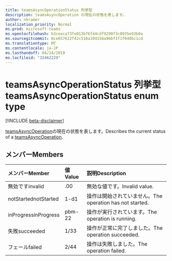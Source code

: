 ```yaml
---
title: teamsAsyncOperationStatus 列挙型
description: teamsAsyncOperation の現在の状態を表します。
author: nkramer
localization_priority: Normal
ms.prod: microsoft-teams
ms.openlocfilehash: b3ceaca73fe013b76f44cdf9290f3c0935e93b0a
ms.sourcegitcommit: 0ce657622f42c510a104156a96bf1f1f040bc1cd
ms.translationtype: MT
ms.contentlocale: ja-JP
ms.lasthandoff: 04/24/2019
ms.locfileid: "32462229"
---
```

# <a name="teamsasyncoperationstatus-enum-type"></a><span data-ttu-id="f7bbf-103">teamsAsyncOperationStatus 列挙型</span><span class="sxs-lookup"><span data-stu-id="f7bbf-103">teamsAsyncOperationStatus enum type</span></span>

[!INCLUDE [beta-disclaimer](../../includes/beta-disclaimer.md)]

<span data-ttu-id="f7bbf-104">[teamsAsyncOperation](teamsasyncoperation.md)の現在の状態を表します。</span><span class="sxs-lookup"><span data-stu-id="f7bbf-104">Describes the current status of a [teamsAsyncOperation](teamsasyncoperation.md).</span></span>

## <a name="members"></a><span data-ttu-id="f7bbf-105">メンバー</span><span class="sxs-lookup"><span data-stu-id="f7bbf-105">Members</span></span>

| <span data-ttu-id="f7bbf-106">メンバー</span><span class="sxs-lookup"><span data-stu-id="f7bbf-106">Member</span></span> | <span data-ttu-id="f7bbf-107">値</span><span class="sxs-lookup"><span data-stu-id="f7bbf-107">Value</span></span>| <span data-ttu-id="f7bbf-108">説明</span><span class="sxs-lookup"><span data-stu-id="f7bbf-108">Description</span></span> |
|:---------------|:--------|:----------|
|<span data-ttu-id="f7bbf-109">無効です</span><span class="sxs-lookup"><span data-stu-id="f7bbf-109">invalid</span></span>|<span data-ttu-id="f7bbf-110">.0</span><span class="sxs-lookup"><span data-stu-id="f7bbf-110">0</span></span>|<span data-ttu-id="f7bbf-111">無効な値です。</span><span class="sxs-lookup"><span data-stu-id="f7bbf-111">Invalid value.</span></span>|
|<span data-ttu-id="f7bbf-112">notStarted</span><span class="sxs-lookup"><span data-stu-id="f7bbf-112">notStarted</span></span>|<span data-ttu-id="f7bbf-113">1-d</span><span class="sxs-lookup"><span data-stu-id="f7bbf-113">1</span></span>|<span data-ttu-id="f7bbf-114">操作は開始されていません。</span><span class="sxs-lookup"><span data-stu-id="f7bbf-114">The operation has not started.</span></span>|
|<span data-ttu-id="f7bbf-115">inProgress</span><span class="sxs-lookup"><span data-stu-id="f7bbf-115">inProgress</span></span>|<span data-ttu-id="f7bbf-116">pbm-2</span><span class="sxs-lookup"><span data-stu-id="f7bbf-116">2</span></span>|<span data-ttu-id="f7bbf-117">操作が実行されています。</span><span class="sxs-lookup"><span data-stu-id="f7bbf-117">The operation is running.</span></span>|
|<span data-ttu-id="f7bbf-118">失敗</span><span class="sxs-lookup"><span data-stu-id="f7bbf-118">succeeded</span></span>|<span data-ttu-id="f7bbf-119">1/3</span><span class="sxs-lookup"><span data-stu-id="f7bbf-119">3</span></span>|<span data-ttu-id="f7bbf-120">操作が正常に完了しました。</span><span class="sxs-lookup"><span data-stu-id="f7bbf-120">The operation succeeded.</span></span>|
|<span data-ttu-id="f7bbf-121">フェール</span><span class="sxs-lookup"><span data-stu-id="f7bbf-121">failed</span></span>|<span data-ttu-id="f7bbf-122">2/4</span><span class="sxs-lookup"><span data-stu-id="f7bbf-122">4</span></span>|<span data-ttu-id="f7bbf-123">操作は失敗しました。</span><span class="sxs-lookup"><span data-stu-id="f7bbf-123">The operation failed.</span></span>|
<!--
{
  "type": "#page.annotation",
  "suppressions": [
    "Error: /api-reference/beta/resources/teamsasyncoperationstatus.md:\r\n      Exception processing links.\r\n    System.ArgumentException: Link Definition was null. Link text: !INCLUDE [beta-disclaimer](../../includes/beta-disclaimer.md)\r\n      at ApiDoctor.Validation.DocFile.get_LinkDestinations()\r\n      at ApiDoctor.Validation.DocSet.ValidateLinks(Boolean includeWarnings, String[] relativePathForFiles, IssueLogger issues, Boolean requireFilenameCaseMatch, Boolean printOrphanedFiles)"
  ]
}
-->
